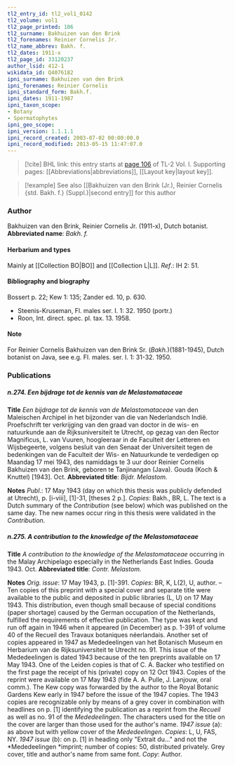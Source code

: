 ```yaml
---
tl2_entry_id: tl2_vol1_0142
tl2_volume: vol1
tl2_page_printed: 106
tl2_surname: Bakhuizen van den Brink
tl2_forenames: Reinier Cornelis Jr.
tl2_name_abbrev: Bakh. f.
tl2_dates: 1911-x
tl2_page_id: 33120237
author_lsid: 412-1
wikidata_id: Q4076182
ipni_surname: Bakhuizen van den Brink
ipni_forenames: Reinier Cornelis
ipni_standard_form: Bakh.f.
ipni_dates: 1911-1987
ipni_taxon_scope: 
- Botany
- Spermatophytes
ipni_geo_scope: 
ipni_version: 1.1.1.1
ipni_record_created: 2003-07-02 00:00:00.0
ipni_record_modified: 2013-05-15 11:47:07.0
---
```



> [!cite] BHL link: this entry starts at [page 106](https://www.biodiversitylibrary.org/page/33120237) of TL-2 Vol. I.
> Supporting pages: [[Abbreviations|abbreviations]], [[Layout key|layout key]].

> [!example] See also [[Bakhuizen van den Brink (Jr.), Reinier Cornelis {std. Bakh. f.} (Suppl.)|second entry]] for this author

### Author

Bakhuizen van den Brink, Reinier Cornelis Jr. (1911-x), Dutch botanist. 
**Abbreviated name**: *Bakh. f.*

#### Herbarium and types

Mainly at [[Collection BO|BO]] and [[Collection L|L]].
*Ref*.: IH 2: 51.

#### Bibliography and biography

Bossert p. 22; Kew 1: 135; Zander ed. 10, p. 630.
- Steenis-Kruseman, Fl. males ser. I. 1: 32. 1950 (portr.)
- Roon, Int. direct. spec. pl. tax. 13. 1958.

#### Note

For Reinier Cornelis Bakhuizen van den Brink Sr. (*Bakh.*)(1881-1945), Dutch botanist on Java, see e.g. Fl. males. ser. I. 1: 31-32. 1950.

### Publications

##### n.274. Een bijdrage tot de kennis van de Melastomataceae

**Title**
*Een bijdrage tot de kennis van de Melastomataceae* van den Maleischen Archipel in het bijzonder van die van Nederlandsch Indië. Proefschrift ter verkrijging van den graad van doctor in de wis- en natuurkunde aan de Rijksuniversiteit te Utrecht, op gezag van den Rector Magnificus, L. van Vuuren, hoogleeraar in de Faculteit der Letteren en Wijsbegeerte, volgens besluit van den Senaat der Universiteit tegen de bedenkingen van de Faculteit der Wis- en Natuurkunde te verdedigen op Maandag 17 mei 1943, des namiddags te 3 uur door Reinier Cornelis Bakhuizen van den Brink, geboren te Tanjinangan (Java). Gouda (Koch & Knuttel) \[1943\]. Oct.
**Abbreviated title**: *Bijdr. Melastom.*

**Notes**
*Publ*.: 17 May 1943 (day on which this thesis was publicly defended at Utrecht), p. \[i-viii\], \[1\]-31, \[theses 2 p.\]. *Copies*: Bakh., BR, L. The text is a Dutch summary of the *Contribution* (see below) which was published on the same day. The new names occur ring in this thesis were validated in the *Contribution*.

##### n.275. A contribution to the knowledge of the Melastomataceae

**Title**
*A contribution to the knowledge of the Melastomataceae* occurring in the Malay Archipelago especially in the Netherlands East Indies. Gouda 1943. Oct.
**Abbreviated title**: *Contr. Melastom.*

**Notes**
*Orig. issue*: 17 May 1943, p. \[1\]-391. *Copies*: BR, K, L(2), U, author. – Ten copies of this preprint with a special cover and separate title were available to the public and deposited in public libraries (L, U) on 17 May 1943. This distribution, even though small because of special conditions (paper shortage) caused by the German occupation of the Netherlands, fulfilled the requirements of effective publication. The type was kept and run off again in 1946 when it appeared (in December) as p. 1-391 of volume 40 of the Recueil des Travaux botaniques néerlandais. Another set of copies appeared in 1947 as Mededeelingen van het Botanisch Museum en Herbarium van de Rijksuniversiteit te Utrecht no. 91. This issue of the Mededeelingen is dated 1943 because of the ten preprints available on 17 May 1943. One of the Leiden copies is that of C. A. Backer who testified on the first page the receipt of his (private) copy on 12 Oct 1943. Copies of the reprint were available on 17 May 1943 (fide A. A. Pulle, J. Lanjouw, oral comm.). The Kew copy was forwarded by the author to the Royal Botanic Gardens Kew early in 1947 before the issue of the 1947 copies.
The 1943 copies are recognizable only by means of a grey cover in combination with headlines on p. \[1\] identifying the publication as a reprint from the *Recueil* as well as no. 91 of the *Mededeelingen*. The characters used for the title on the cover are larger than those used for the author's name.
*1947 issue* (a): as above but with yellow cover of the *Mededeelingen. Copies*: L, U, FAS, NY.
*1947 issue* (b): on p. \[1\] in heading only "Extrait du..." and not the *Mededeelingen *imprint; number of copies: 50, distributed privately. Grey cover, title and author's name from same font. *Copy*: Author.

